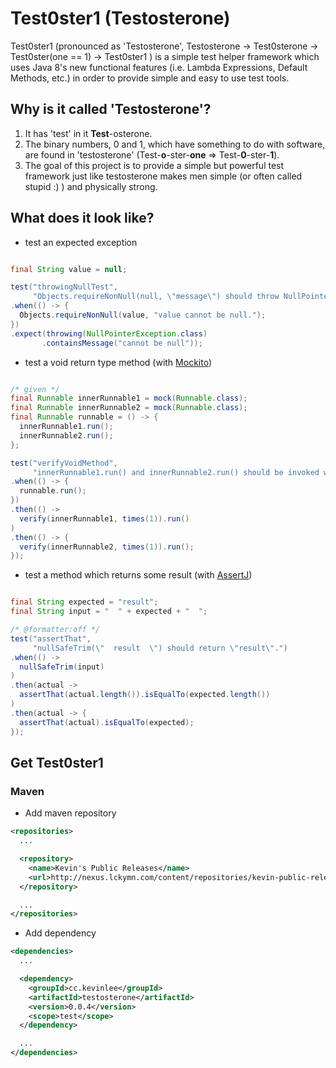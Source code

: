 Test0ster1 (Testosterone)
=========================

Test0ster1 (pronounced as 'Testosterone', Testosterone -> Test0sterone -> Test0ster(one == 1) -> Test0ster1 ) is a simple test helper framework which uses Java 8's new functional features (i.e. Lambda Expressions, Default Methods, etc.) in order to provide simple and easy to use test tools.

## Why is it called 'Testosterone'?

1. It has 'test' in it **Test**-osterone.
2. The binary numbers, 0 and 1, which have something to do with software, are found in 'testosterone' (Test-**o**-ster-**one** => Test-**0**-ster-**1**).
3. The goal of this project is to provide a simple but powerful test framework just like testosterone makes men simple (or often called stupid :) ) and physically strong.


## What does it look like?

* test an expected exception

```java

final String value = null;

test("throwingNullTest",
     "Objects.requireNonNull(null, \"message\") should throw NullPointerException.")
.when(() -> {
  Objects.requireNonNull(value, "value cannot be null.");
})
.expect(throwing(NullPointerException.class)
       .containsMessage("cannot be null"));

```

* test a void return type method (with [Mockito](https://github.com/mockito/mockito))

```java

/* given */
final Runnable innerRunnable1 = mock(Runnable.class);
final Runnable innerRunnable2 = mock(Runnable.class);
final Runnable runnable = () -> {
  innerRunnable1.run();
  innerRunnable2.run();
};

test("verifyVoidMethod",
     "innerRunnable1.run() and innerRunnable2.run() should be invoked when runnable.run().")
.when(() -> {
  runnable.run();
})
.then(() ->
  verify(innerRunnable1, times(1)).run()
)
.then(() -> {
  verify(innerRunnable2, times(1)).run();
});

```

* test a method which returns some result (with [AssertJ](http://joel-costigliola.github.io/assertj/))

```java

final String expected = "result";
final String input = "  " + expected + "  ";

/* @formatter:off */
test("assertThat",
     "nullSafeTrim(\"  result  \") should return \"result\".")
.when(() ->
  nullSafeTrim(input)
)
.then(actual ->
  assertThat(actual.length()).isEqualTo(expected.length())
)
.then(actual -> {
  assertThat(actual).isEqualTo(expected);
});

```

## Get Test0ster1
### Maven
* Add maven repository
```xml
<repositories>
  ...

  <repository>
    <name>Kevin's Public Releases</name>
    <url>http://nexus.lckymn.com/content/repositories/kevin-public-releases</url>
  </repository>

  ...
</repositories>
```
* Add dependency
```xml
<dependencies>
  ...

  <dependency>
    <groupId>cc.kevinlee</groupId>
    <artifactId>testosterone</artifactId>
    <version>0.0.4</version>
    <scope>test</scope>
  </dependency>

  ...
</dependencies>
```
